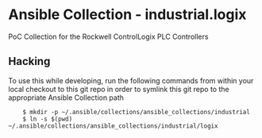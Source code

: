 # Ansible Collection - industrial.logix

PoC Collection for the Rockwell ControlLogix PLC Controllers

## Hacking

To use this while developing, run the following commands from within your local checkout to this git repo in order to symlink this git repo to the appropriate Ansible Collection path

		$ mkdir -p ~/.ansible/collections/ansible_collections/industrial
		$ ln -s $(pwd) ~/.ansible/collections/ansible_collections/industrial/logix


